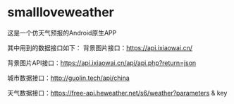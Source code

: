 # smallloveweather
这是一个仿天气预报的Android原生APP

其中用到的数据接口如下：
背景图片接口：https://api.ixiaowai.cn/

背景图片API接口：https://api.ixiaowai.cn/api/api.php?return=json

城市数据接口：http://guolin.tech/api/china

天气数据接口：https://free-api.heweather.net/s6/weather?parameters & key
